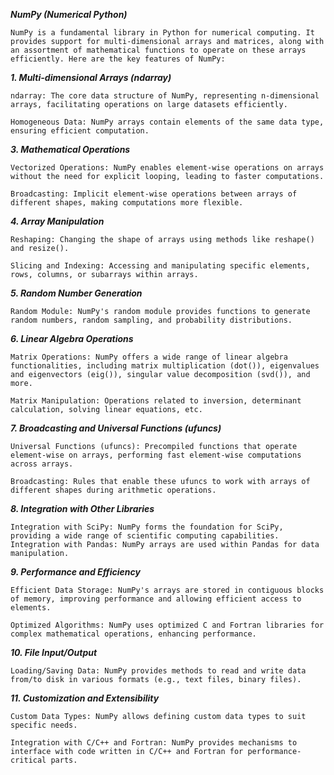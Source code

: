 ***NumPy (Numerical Python)***

    NumPy is a fundamental library in Python for numerical computing. It provides support for multi-dimensional arrays and matrices, along with an assortment of mathematical functions to operate on these arrays efficiently. Here are the key features of NumPy:

***1. Multi-dimensional Arrays (ndarray)***
    
    ndarray: The core data structure of NumPy, representing n-dimensional arrays, facilitating operations on large datasets efficiently.

    Homogeneous Data: NumPy arrays contain elements of the same data type, ensuring efficient computation.


***3. Mathematical Operations***
    
    Vectorized Operations: NumPy enables element-wise operations on arrays without the need for explicit looping, leading to faster computations.

    Broadcasting: Implicit element-wise operations between arrays of different shapes, making computations more flexible.


***4. Array Manipulation***

    Reshaping: Changing the shape of arrays using methods like reshape() and resize().
    
    Slicing and Indexing: Accessing and manipulating specific elements, rows, columns, or subarrays within arrays.
    
***5. Random Number Generation***
    
    Random Module: NumPy's random module provides functions to generate random numbers, random sampling, and probability distributions.

***6. Linear Algebra Operations***

    Matrix Operations: NumPy offers a wide range of linear algebra functionalities, including matrix multiplication (dot()), eigenvalues and eigenvectors (eig()), singular value decomposition (svd()), and more.
    
    Matrix Manipulation: Operations related to inversion, determinant calculation, solving linear equations, etc.

***7. Broadcasting and Universal Functions (ufuncs)***

    Universal Functions (ufuncs): Precompiled functions that operate element-wise on arrays, performing fast element-wise computations across arrays.
    
    Broadcasting: Rules that enable these ufuncs to work with arrays of different shapes during arithmetic operations.


***8. Integration with Other Libraries***

    Integration with SciPy: NumPy forms the foundation for SciPy, providing a wide range of scientific computing capabilities.
    Integration with Pandas: NumPy arrays are used within Pandas for data manipulation.


***9. Performance and Efficiency***

    Efficient Data Storage: NumPy's arrays are stored in contiguous blocks of memory, improving performance and allowing efficient access to elements.
    
    Optimized Algorithms: NumPy uses optimized C and Fortran libraries for complex mathematical operations, enhancing performance.

    
***10. File Input/Output***
    
    Loading/Saving Data: NumPy provides methods to read and write data from/to disk in various formats (e.g., text files, binary files).

    
***11. Customization and Extensibility***
    
    Custom Data Types: NumPy allows defining custom data types to suit specific needs.
    
    Integration with C/C++ and Fortran: NumPy provides mechanisms to interface with code written in C/C++ and Fortran for performance-critical parts.